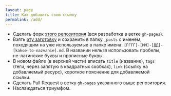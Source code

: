 ```yaml
---
layout: page
title: Как добавить свою ссылку
permalink: /add/
---
```


- Сделать форк [этого репозитория](https://github.com/nicothin/htmllinks/tree/gh-pages) (вся разработка  в ветке `gh-pages`).
- Взять [эту заготовку](https://github.com/nicothin/htmllinks/blob/gh-pages/NEW_LINK.md) и сохранить в папку `_posts` с именем, походящим на уже используемые в папке имена: `[ГГГГ]-[ММ]-[ДД]-[kakoe-to-nazvanie].md`. В названии нельзя использовать пробелы, не-латинские буквы и прописные буквы.
- В новом файле (в верхней части) вписать `title` (название), `tags` (теги, через запятую в квадратных скобках), `link` (ссылку на добавляемый ресурс), короткое пояснение для добавляемой ссылки.
- Сделать Pull Request в ветку `gh-pages` указанного выше репозитория.
- Наслаждаться триумфом. 
